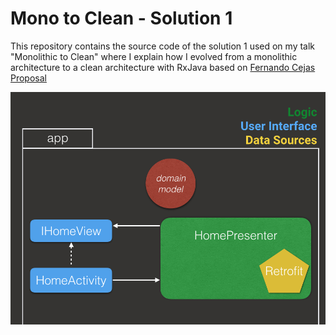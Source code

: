 Mono to Clean - Solution 1
============

This repository contains the source code of the solution 1 used on my talk "Monolithic to Clean" where I explain how I evolved from a monolithic
architecture to a clean architecture with RxJava based on [Fernando Cejas Proposal][1] 

![ScreenShot](mono_arch_s1.png)

[1]: http://fernandocejas.com/2015/07/18/architecting-android-the-evolution/
